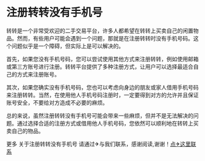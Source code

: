 # 注册转转没有手机号

转转是一个非常受欢迎的二手交易平台，许多人都希望在转转上买卖自己的闲置物品。然而，有些用户可能会遇到一个问题，那就是在注册转转时没有手机号码。这个问题似乎是一个障碍，但实际上是可以解决的。

首先，如果您没有手机号码，您可以尝试使用其他方式来注册转转，例如使用邮箱或第三方账号进行注册。转转平台提供了多种注册方式，让用户可以选择最适合自己的方式来注册账号。

其次，如果您确实没有手机号码，您也可以考虑向身边的朋友或家人借用手机号码来注册转转。当然，在使用他人手机号码注册时，一定要得到对方的允许并且保证账号安全，不要给对方造成不必要的麻烦。

总的来说，虽然注册转转没有手机号可能会带来一些麻烦，但并不是无法解决的问题。通过选择合适的注册方式或借用他人手机号码，您依然可以顺利地在转转上买卖自己的物品。

更多 关于注册转转没有手机号 请通过✈与我们联系，感谢阅读,谢谢！[点✈这里联系](https://sms.k02.cc)